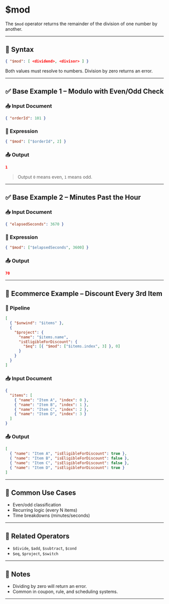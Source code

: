 # $mod

The `$mod` operator returns the remainder of the division of one number by another.

---

## 📌 Syntax

```json
{ "$mod": [ <dividend>, <divisor> ] }
```

Both values must resolve to numbers. Division by zero returns an error.

---

## ✅ Base Example 1 – Modulo with Even/Odd Check

### 📥 Input Document

```json
{ "orderId": 101 }
```

### 📌 Expression

```json
{ "$mod": ["$orderId", 2] }
```

### 📤 Output

```json
1
```

> Output `0` means even, `1` means odd.

---

## ✅ Base Example 2 – Minutes Past the Hour

### 📥 Input Document

```json
{ "elapsedSeconds": 3670 }
```

### 📌 Expression

```json
{ "$mod": ["$elapsedSeconds", 3600] }
```

### 📤 Output

```json
70
```

---

## 🧱 Ecommerce Example – Discount Every 3rd Item

### 📌 Pipeline

```json
[
  { "$unwind": "$items" },
  {
    "$project": {
      "name": "$items.name",
      "isEligibleForDiscount": {
        "$eq": [{ "$mod": ["$items.index", 3] }, 0]
      }
    }
  }
]
```

### 📥 Input Document

```json
{
  "items": [
    { "name": "Item A", "index": 0 },
    { "name": "Item B", "index": 1 },
    { "name": "Item C", "index": 2 },
    { "name": "Item D", "index": 3 }
  ]
}
```

### 📤 Output

```json
[
  { "name": "Item A", "isEligibleForDiscount": true },
  { "name": "Item B", "isEligibleForDiscount": false },
  { "name": "Item C", "isEligibleForDiscount": false },
  { "name": "Item D", "isEligibleForDiscount": true }
]
```

---

## 🔧 Common Use Cases

- Even/odd classification
- Recurring logic (every N items)
- Time breakdowns (minutes/seconds)

---

## 🔗 Related Operators

- `$divide`, `$add`, `$subtract`, `$cond`
- `$eq`, `$project`, `$switch`

---

## 🧠 Notes

- Dividing by zero will return an error.
- Common in coupon, rule, and scheduling systems.

---
